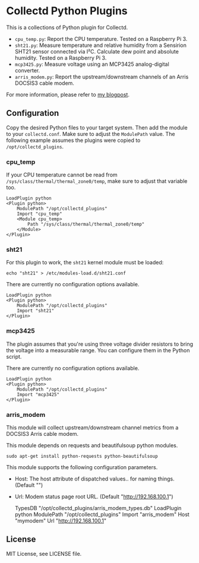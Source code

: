 # Collectd Python Plugins

This is a collections of Python plugin for Collectd.

- `cpu_temp.py`: Report the CPU temperature. Tested on a Raspberry Pi 3.
- `sht21.py`: Measure temperature and relative humidity from a Sensirion SHT21
  sensor connected via I²C. Calculate dew point and absolute humidity. Tested
  on a Raspberry Pi 3.
- `mcp3425.py`: Measure voltage using an MCP3425 analog-digital converter.
- `arris_modem.py`: Report the upstream/downstream channels of an Arris DOCSIS3 cable modem.

For more information, please refer to [my
blogpost](https://blog.dbrgn.ch/2017/3/10/write-a-collectd-python-plugin/).

## Configuration

Copy the desired Python files to your target system. Then add the module to
your `collectd.conf`. Make sure to adjust the `ModulePath` value. The following
example assumes the plugins were copied to `/opt/collectd_plugins`.

### cpu_temp

If your CPU temperature cannot be read from
`/sys/class/thermal/thermal_zone0/temp`, make sure to adjust that variable too.

    LoadPlugin python
    <Plugin python>
        ModulePath "/opt/collectd_plugins"
        Import "cpu_temp"
        <Module cpu_temp>
            Path "/sys/class/thermal/thermal_zone0/temp"
        </Module>
    </Plugin>

### sht21

For this plugin to work, the `sht21` kernel module must be loaded:

    echo "sht21" > /etc/modules-load.d/sht21.conf

There are currently no configuration options available.

    LoadPlugin python
    <Plugin python>
        ModulePath "/opt/collectd_plugins"
        Import "sht21"
    </Plugin>

### mcp3425

The plugin assumes that you're using three voltage divider resistors to bring
the voltage into a measurable range. You can configure them in the Python
script.

There are currently no configuration options available.

    LoadPlugin python
    <Plugin python>
        ModulePath "/opt/collectd_plugins"
        Import "mcp3425"
    </Plugin>

### arris\_modem

This module will collect upstream/downstream channel metrics from a DOCSIS3 Arris cable modem.

This module depends on requests and beautifulsoup python modules.

    sudo apt-get install python-requests python-beautifulsoup

This module supports the following configuration parameters.

- Host: The host attribute of dispatched values.. for naming things. (Default "")
- Url: Modem status page root URL.  (Default "http://192.168.100.1")

    TypesDB "/opt/collectd_plugins/arris_modem_types.db"
    LoadPlugin python
    <Plugin python>
        ModulePath "/opt/collectd_plugins"
        Import "arris_modem"
        <Module arris_modem>
            Host "mymodem"
            Url "http://192.168.100.1"
        </Module>
    </Plugin>

## License

MIT License, see LICENSE file.

